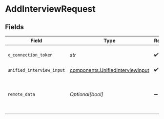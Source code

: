 # AddInterviewRequest


## Fields

| Field                                                                                | Type                                                                                 | Required                                                                             | Description                                                                          |
| ------------------------------------------------------------------------------------ | ------------------------------------------------------------------------------------ | ------------------------------------------------------------------------------------ | ------------------------------------------------------------------------------------ |
| `x_connection_token`                                                                 | *str*                                                                                | :heavy_check_mark:                                                                   | The connection token                                                                 |
| `unified_interview_input`                                                            | [components.UnifiedInterviewInput](../../models/components/unifiedinterviewinput.md) | :heavy_check_mark:                                                                   | N/A                                                                                  |
| `remote_data`                                                                        | *Optional[bool]*                                                                     | :heavy_minus_sign:                                                                   | Set to true to include data from the original Ats software.                          |